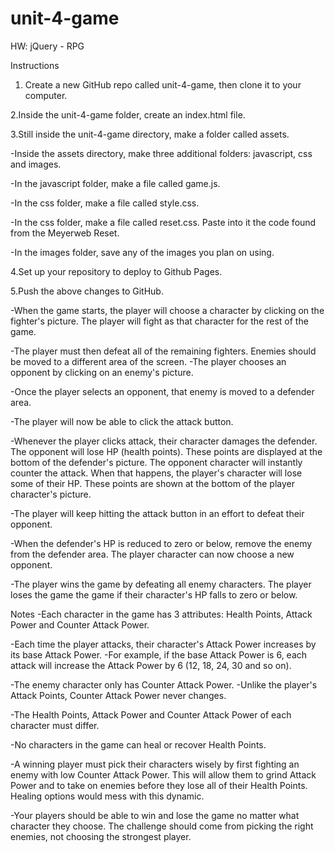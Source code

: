 # unit-4-game
HW: jQuery - RPG 

Instructions
1. Create a new GitHub repo called unit-4-game, then clone it to your computer.

2.Inside the unit-4-game folder, create an index.html file.

3.Still inside the unit-4-game directory, make a folder called assets.

  -Inside the assets directory, make three additional folders: javascript, css and images.
  
  -In the javascript folder, make a file called game.js.
  
  -In the css folder, make a file called style.css.
  
  -In the css folder, make a file called reset.css. Paste into it the code found from the Meyerweb Reset.
  
  -In the images folder, save any of the images you plan on using.
  
4.Set up your repository to deploy to Github Pages.

5.Push the above changes to GitHub.

-When the game starts, the player will choose a character by clicking on the fighter's picture. The player will fight as that character for the rest of the game.

-The player must then defeat all of the remaining fighters. Enemies should be moved to a different area of the screen.
-The player chooses an opponent by clicking on an enemy's picture.

-Once the player selects an opponent, that enemy is moved to a defender area.

-The player will now be able to click the attack button.

-Whenever the player clicks attack, their character damages the defender. The opponent will lose HP (health points). These points are displayed at the bottom of the defender's picture. The opponent character will instantly counter the attack. When that happens, the player's character will lose some of their HP. These points are shown at the bottom of the player character's picture.

-The player will keep hitting the attack button in an effort to defeat their opponent.

-When the defender's HP is reduced to zero or below, remove the enemy from the defender area. The player character can now choose a new opponent.

-The player wins the game by defeating all enemy characters. The player loses the game the game if their character's HP falls to zero or below.

Notes
-Each character in the game has 3 attributes: Health Points, Attack Power and Counter Attack Power.

-Each time the player attacks, their character's Attack Power increases by its base Attack Power. 
  -For example, if the base Attack Power is 6, each attack will increase the Attack Power by 6 (12, 18, 24, 30 and so on).
  
-The enemy character only has Counter Attack Power. 
  -Unlike the player's Attack Points, Counter Attack Power never changes.
  
-The Health Points, Attack Power and Counter Attack Power of each character must differ.

-No characters in the game can heal or recover Health Points. 

-A winning player must pick their characters wisely by first fighting an enemy with low Counter Attack Power. This will allow them to grind Attack Power and to take on enemies before they lose all of their Health Points. Healing options would mess with this dynamic.

-Your players should be able to win and lose the game no matter what character they choose. The challenge should come from picking the right enemies, not choosing the strongest player.
